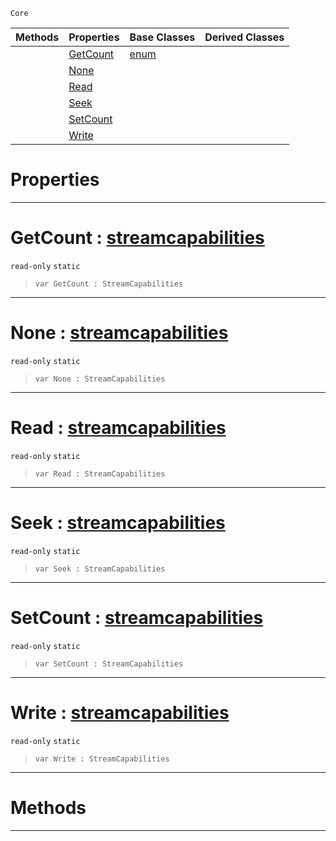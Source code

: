  `Core`

|Methods|Properties|Base Classes|Derived Classes|
|---|---|---|---|
| |[ GetCount](https://github.com/PlasmaEngine/PlasmaDocs/blob/master/code_reference/lightning_base_types/streamcapabilities.markdown#getcount-plasma-engine-doc)|[enum](https://github.com/PlasmaEngine/PlasmaDocs/blob/master/code_reference/lightning_base_types/enum.markdown)| |
| |[ None](https://github.com/PlasmaEngine/PlasmaDocs/blob/master/code_reference/lightning_base_types/streamcapabilities.markdown#none-plasma-engine-documen)| | |
| |[ Read](https://github.com/PlasmaEngine/PlasmaDocs/blob/master/code_reference/lightning_base_types/streamcapabilities.markdown#read-plasma-engine-documen)| | |
| |[ Seek](https://github.com/PlasmaEngine/PlasmaDocs/blob/master/code_reference/lightning_base_types/streamcapabilities.markdown#seek-plasma-engine-documen)| | |
| |[ SetCount](https://github.com/PlasmaEngine/PlasmaDocs/blob/master/code_reference/lightning_base_types/streamcapabilities.markdown#setcount-plasma-engine-doc)| | |
| |[ Write](https://github.com/PlasmaEngine/PlasmaDocs/blob/master/code_reference/lightning_base_types/streamcapabilities.markdown#write-plasma-engine-docume)| | |


 #  Properties


---  
 #  GetCount : [streamcapabilities](https://github.com/PlasmaEngine/PlasmaDocs/blob/master/code_reference/lightning_base_types/streamcapabilities.markdown)

 `read-only` `static`

> 
> ``` lang=cpp, name=Lightning
> var GetCount : StreamCapabilities


---  
 #  None : [streamcapabilities](https://github.com/PlasmaEngine/PlasmaDocs/blob/master/code_reference/lightning_base_types/streamcapabilities.markdown)

 `read-only` `static`

> 
> ``` lang=cpp, name=Lightning
> var None : StreamCapabilities


---  
 #  Read : [streamcapabilities](https://github.com/PlasmaEngine/PlasmaDocs/blob/master/code_reference/lightning_base_types/streamcapabilities.markdown)

 `read-only` `static`

> 
> ``` lang=cpp, name=Lightning
> var Read : StreamCapabilities


---  
 #  Seek : [streamcapabilities](https://github.com/PlasmaEngine/PlasmaDocs/blob/master/code_reference/lightning_base_types/streamcapabilities.markdown)

 `read-only` `static`

> 
> ``` lang=cpp, name=Lightning
> var Seek : StreamCapabilities


---  
 #  SetCount : [streamcapabilities](https://github.com/PlasmaEngine/PlasmaDocs/blob/master/code_reference/lightning_base_types/streamcapabilities.markdown)

 `read-only` `static`

> 
> ``` lang=cpp, name=Lightning
> var SetCount : StreamCapabilities


---  
 #  Write : [streamcapabilities](https://github.com/PlasmaEngine/PlasmaDocs/blob/master/code_reference/lightning_base_types/streamcapabilities.markdown)

 `read-only` `static`

> 
> ``` lang=cpp, name=Lightning
> var Write : StreamCapabilities


---  
 #  Methods


---  
 

 